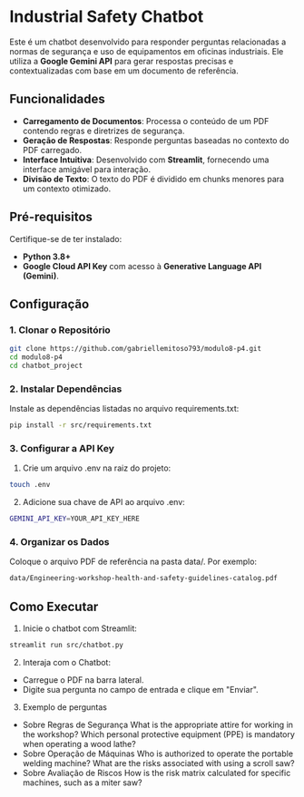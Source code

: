 # Industrial Safety Chatbot

Este é um chatbot desenvolvido para responder perguntas relacionadas a normas de segurança e uso de equipamentos em oficinas industriais. Ele utiliza a **Google Gemini API** para gerar respostas precisas e contextualizadas com base em um documento de referência.

## Funcionalidades

- **Carregamento de Documentos**: Processa o conteúdo de um PDF contendo regras e diretrizes de segurança.
- **Geração de Respostas**: Responde perguntas baseadas no contexto do PDF carregado.
- **Interface Intuitiva**: Desenvolvido com **Streamlit**, fornecendo uma interface amigável para interação.
- **Divisão de Texto**: O texto do PDF é dividido em chunks menores para um contexto otimizado.

## Pré-requisitos

Certifique-se de ter instalado:

- **Python 3.8+**
- **Google Cloud API Key** com acesso à **Generative Language API (Gemini)**.

## Configuração

### 1. Clonar o Repositório

```bash
git clone https://github.com/gabriellemitoso793/modulo8-p4.git
cd modulo8-p4
cd chatbot_project
```

### 2. Instalar Dependências
Instale as dependências listadas no arquivo requirements.txt:
```bash
pip install -r src/requirements.txt
```

### 3. Configurar a API Key
1. Crie um arquivo .env na raiz do projeto:

```bash
touch .env
```
2. Adicione sua chave de API ao arquivo .env:
```bash
GEMINI_API_KEY=YOUR_API_KEY_HERE
```

### 4. Organizar os Dados
Coloque o arquivo PDF de referência na pasta data/. Por exemplo:
```bash
data/Engineering-workshop-health-and-safety-guidelines-catalog.pdf
```

## Como Executar
1. Inicie o chatbot com Streamlit:
```bash
streamlit run src/chatbot.py
```

2. Interaja com o Chatbot:
- Carregue o PDF na barra lateral.
- Digite sua pergunta no campo de entrada e clique em "Enviar".

3. Exemplo de perguntas 
- Sobre Regras de Segurança
What is the appropriate attire for working in the workshop?
Which personal protective equipment (PPE) is mandatory when operating a wood lathe?
- Sobre Operação de Máquinas
Who is authorized to operate the portable welding machine?
What are the risks associated with using a scroll saw?
- Sobre Avaliação de Riscos
How is the risk matrix calculated for specific machines, such as a miter saw?